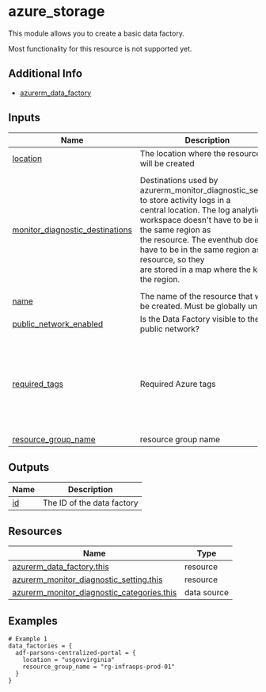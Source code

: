<!-- BEGIN_TF_DOCS -->
# azure_storage

This module allows you to create a basic data factory.

Most functionality for this resource is not supported yet.

## Additional Info

* [azurerm_data_factory](https://registry.terraform.io/providers/hashicorp/azurerm/latest/docs/resources/data_factory)

## Inputs

| Name | Description | Type | Default | Required |
|------|-------------|------|---------|:--------:|
| <a name="input_location"></a> [location](#input\_location) | The location where the resource will be created | `string` | n/a | yes |
| <a name="input_monitor_diagnostic_destinations"></a> [monitor\_diagnostic\_destinations](#input\_monitor\_diagnostic\_destinations) | Destinations used by azurerm\_monitor\_diagnostic\_setting to store activity logs in a<br>central location. The log analytics workspace doesn't have to be in the same region as<br>the resource. The eventhub does have to be in the same region as the resource, so they<br>are stored in a map where the key is the region. | <pre>object({<br>    eventhubs = map(object({ # key = region<br>      authorization_rule_id = string<br>      eventhub_name         = string<br>      namespace_name        = string<br>    }))<br>    log_analytics_workspace_id = string<br>    resource_group_name        = string<br>    subscription_id            = string<br>  })</pre> | n/a | yes |
| <a name="input_name"></a> [name](#input\_name) | The name of the resource that will be created. Must be globally unique | `string` | n/a | yes |
| <a name="input_public_network_enabled"></a> [public\_network\_enabled](#input\_public\_network\_enabled) | Is the Data Factory visible to the public network? | `bool` | `false` | no |
| <a name="input_required_tags"></a> [required\_tags](#input\_required\_tags) | Required Azure tags | <pre>object({<br>    App         = string<br>    Environment = string<br>    GBU         = string<br>    ITSM        = optional(string, "MANAGEMENT")<br>    JobWbs      = string<br>    Notes       = optional(string)<br>    Owner       = string<br>  })</pre> | n/a | yes |
| <a name="input_resource_group_name"></a> [resource\_group\_name](#input\_resource\_group\_name) | resource group name | `string` | n/a | yes |

## Outputs

| Name | Description |
|------|-------------|
| <a name="output_id"></a> [id](#output\_id) | The ID of the data factory |

## Resources

| Name | Type |
|------|------|
| [azurerm_data_factory.this](https://registry.terraform.io/providers/hashicorp/azurerm/latest/docs/resources/data_factory) | resource |
| [azurerm_monitor_diagnostic_setting.this](https://registry.terraform.io/providers/hashicorp/azurerm/latest/docs/resources/monitor_diagnostic_setting) | resource |
| [azurerm_monitor_diagnostic_categories.this](https://registry.terraform.io/providers/hashicorp/azurerm/latest/docs/data-sources/monitor_diagnostic_categories) | data source |

## Examples

```hcl
# Example 1
data_factories = {
  adf-parsons-centralized-portal = {
    location = "usgovvirginia"
    resource_group_name = "rg-infraops-prod-01"
  }
}
```
<!-- END_TF_DOCS -->